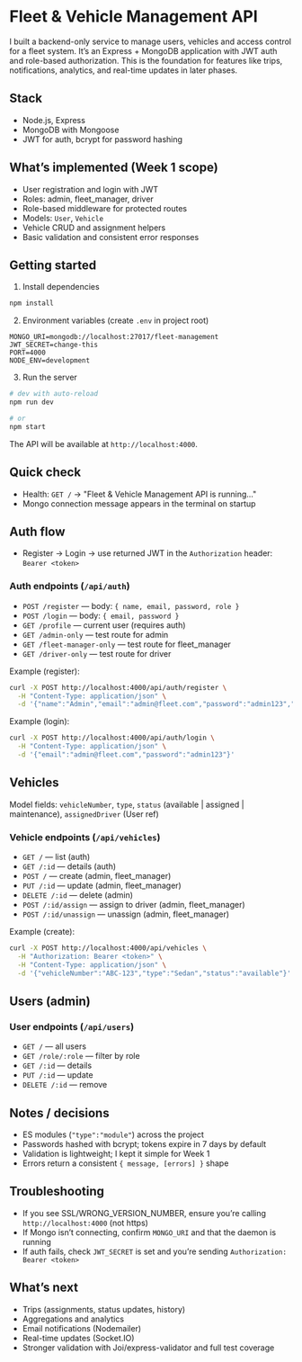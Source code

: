 # Fleet & Vehicle Management API

I built a backend-only service to manage users, vehicles and access control for a fleet system. It’s an Express + MongoDB application with JWT auth and role-based authorization. This is the foundation for features like trips, notifications, analytics, and real-time updates in later phases.

## Stack
- Node.js, Express
- MongoDB with Mongoose
- JWT for auth, bcrypt for password hashing

## What’s implemented (Week 1 scope)
- User registration and login with JWT
- Roles: admin, fleet_manager, driver
- Role-based middleware for protected routes
- Models: `User`, `Vehicle`
- Vehicle CRUD and assignment helpers
- Basic validation and consistent error responses

## Getting started
1) Install dependencies
```bash
npm install
```

2) Environment variables (create `.env` in project root)
```env
MONGO_URI=mongodb://localhost:27017/fleet-management
JWT_SECRET=change-this
PORT=4000
NODE_ENV=development
```

3) Run the server
```bash
# dev with auto-reload
npm run dev

# or
npm start
```
The API will be available at `http://localhost:4000`.

## Quick check
- Health: `GET /` → "Fleet & Vehicle Management API is running..."
- Mongo connection message appears in the terminal on startup

## Auth flow
- Register → Login → use returned JWT in the `Authorization` header: `Bearer <token>`

### Auth endpoints (`/api/auth`)
- `POST /register` — body: `{ name, email, password, role }`
- `POST /login` — body: `{ email, password }`
- `GET /profile` — current user (requires auth)
- `GET /admin-only` — test route for admin
- `GET /fleet-manager-only` — test route for fleet_manager
- `GET /driver-only` — test route for driver

Example (register):
```bash
curl -X POST http://localhost:4000/api/auth/register \
  -H "Content-Type: application/json" \
  -d '{"name":"Admin","email":"admin@fleet.com","password":"admin123","role":"admin"}'
```

Example (login):
```bash
curl -X POST http://localhost:4000/api/auth/login \
  -H "Content-Type: application/json" \
  -d '{"email":"admin@fleet.com","password":"admin123"}'
```

## Vehicles
Model fields: `vehicleNumber`, `type`, `status` (available | assigned | maintenance), `assignedDriver` (User ref)

### Vehicle endpoints (`/api/vehicles`)
- `GET /` — list (auth)
- `GET /:id` — details (auth)
- `POST /` — create (admin, fleet_manager)
- `PUT /:id` — update (admin, fleet_manager)
- `DELETE /:id` — delete (admin)
- `POST /:id/assign` — assign to driver (admin, fleet_manager)
- `POST /:id/unassign` — unassign (admin, fleet_manager)

Example (create):
```bash
curl -X POST http://localhost:4000/api/vehicles \
  -H "Authorization: Bearer <token>" \
  -H "Content-Type: application/json" \
  -d '{"vehicleNumber":"ABC-123","type":"Sedan","status":"available"}'
```

## Users (admin)
### User endpoints (`/api/users`)
- `GET /` — all users
- `GET /role/:role` — filter by role
- `GET /:id` — details
- `PUT /:id` — update
- `DELETE /:id` — remove

## Notes / decisions
- ES modules (`"type":"module"`) across the project
- Passwords hashed with bcrypt; tokens expire in 7 days by default
- Validation is lightweight; I kept it simple for Week 1
- Errors return a consistent `{ message, [errors] }` shape

## Troubleshooting
- If you see SSL/WRONG_VERSION_NUMBER, ensure you’re calling `http://localhost:4000` (not https)
- If Mongo isn’t connecting, confirm `MONGO_URI` and that the daemon is running
- If auth fails, check `JWT_SECRET` is set and you’re sending `Authorization: Bearer <token>`

## What’s next
- Trips (assignments, status updates, history)
- Aggregations and analytics
- Email notifications (Nodemailer)
- Real-time updates (Socket.IO)
- Stronger validation with Joi/express-validator and full test coverage
